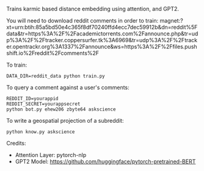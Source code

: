 Trains karmic based distance embedding using attention, and GPT2.

You will need to download reddit comments in order to train: magnet:?xt=urn:btih:85a5bd50e4c365f8df70240ffd4ecc7dec59912b&dn=reddit%5Fdata&tr=https%3A%2F%2Facademictorrents.com%2Fannounce.php&tr=udp%3A%2F%2Ftracker.coppersurfer.tk%3A6969&tr=udp%3A%2F%2Ftracker.opentrackr.org%3A1337%2Fannounce&ws=https%3A%2F%2Ffiles.pushshift.io%2Freddit%2Fcomments%2F

To train:
```
DATA_DIR=reddit_data python train.py
```

To query a comment against a user's comments:
```
REDDIT_ID=yourappid
REDDIT_SECRET=yourappsecret
python bot.py ehew206 zbyte64 askscience
```

To write a geospatial projection of a subreddit:
```
python know.py askscience
```


Credits:

- Attention Layer: pytorch-nlp
- GPT2 Model: https://github.com/huggingface/pytorch-pretrained-BERT